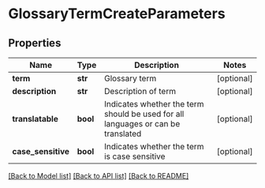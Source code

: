 # GlossaryTermCreateParameters

## Properties
Name | Type | Description | Notes
------------ | ------------- | ------------- | -------------
**term** | **str** | Glossary term | [optional] 
**description** | **str** | Description of term | [optional] 
**translatable** | **bool** | Indicates whether the term should be used for all languages or can be translated | [optional] 
**case_sensitive** | **bool** | Indicates whether the term is case sensitive | [optional] 

[[Back to Model list]](../README.md#documentation-for-models) [[Back to API list]](../README.md#documentation-for-api-endpoints) [[Back to README]](../README.md)


